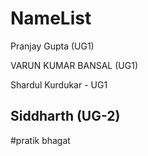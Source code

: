 # NameList


Pranjay Gupta (UG1)

VARUN KUMAR BANSAL (UG1)

Shardul Kurdukar - UG1

## Siddharth  (UG-2)

#pratik bhagat
